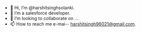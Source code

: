 - 👋 Hi, I’m @harshitsinghsolanki.
- 🌱 I’m a salesforce developer.
- 💞️ I’m looking to collaborate on ...
- 📫 How to reach me e-mai-- harshitsingh96021@gmail.com.

<!---
harshitsinghsolanki/harshitsinghsolanki is a ✨ special ✨ repository because its `README.md` (this file) appears on your GitHub profile.
You can click the Preview link to take a look at your changes.
--->
